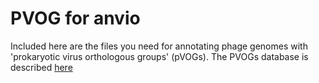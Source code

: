 # PVOG for anvio

Included here are the files you need for annotating phage genomes with 'prokaryotic virus orthologous groups' (pVOGs). The PVOGs database is described [here](http://dmk-brain.ecn.uiowa.edu/pVOGs/downloads.html) 
